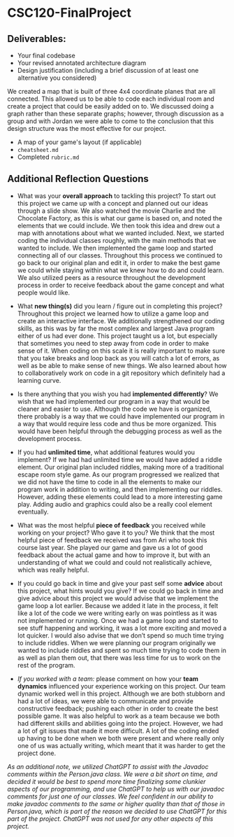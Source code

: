 # CSC120-FinalProject

## Deliverables:
 - Your final codebase
 - Your revised annotated architecture diagram
 - Design justification (including a brief discussion of at least one alternative you considered)
 
We created a map that is built of three 4x4 coordinate planes that are all connected. This allowed us to be able to code each individual room and create a project that could be easily added on to. We discussed doing a graph rather than these separate graphs; however, through discussion as a group and with Jordan we were able to come to the conclusion that this design structure was the most effective for our project. 

 - A map of your game's layout (if applicable)
 - `cheatsheet.md`
 - Completed `rubric.md`
  
## Additional Reflection Questions
 - What was your **overall approach** to tackling this project?
 To start out this project we came up with a concept and planned out our ideas through a slide show. We also watched the movie Charlie and the Chocolate Factory, as this is what our game is based on, and noted the elements that we could include. We then took this idea and drew out a map with annotations about what we wanted included. Next, we started coding the individual classes roughly, with the main methods that we wanted to include. We then implemented the game loop and started connecting all of our classes. Throughout this process we continued to go back to our original plan and edit it, in order to make the best game we could while staying within what we knew how to do and could learn. We also utilized peers as a resource throughout the development process in order to receive feedback about the game concept and what people would like.

 - What **new thing(s)** did you learn / figure out in completing this project?
 Throughout this project we learned how to utilize a game loop and create an interactive interface. We additionally strengthened our coding skills, as this was by far the most complex and largest Java program either of us had ever done. This project taught us a lot, but especially that sometimes you need to step away from code in order to make sense of it.  When coding on this scale it is really important to make sure that you take breaks and loop back as you will catch a lot of errors, as well as be able to make sense of new things. We also learned about how to collaboratively work on code in a git repository which definitely had a learning curve. 

 - Is there anything that you wish you had **implemented differently**?
We wish that we had implemented our program in a way that would be cleaner and easier to use. Although the code we have is organized, there probably is a way that we could have implemented our program in a way that would require less code and thus be more organized. This would have been helpful through the debugging process as well as the development process. 


 - If you had **unlimited time**, what additional features would you implement?
If we had had unlimited time we would have added a riddle element. Our original plan included riddles, making more of  a traditional escape room style game. As our program progressed we realized that we did not have the time to code in all the elements to make our program work in addition to writing, and then implementing our riddles.  However, adding these elements could lead to a more interesting game play. Adding audio and graphics could also be a really cool element eventually.  


 - What was the most helpful **piece of feedback** you received while working on your project? Who gave it to you?
We think that the most helpful piece of feedback we received was from Ari who took this course last year. She played our game and gave us a lot of good feedback about the actual game and how to improve it, but with an understanding of what we could and could not realistically achieve, which was really helpful. 

 - If you could go back in time and give your past self some **advice** about this project, what hints would you give?
If we could go back in time and give advice about this project we would advise that we  implement the game loop a lot earlier. Because we added it late in the process, it felt like a lot of the code we were writing early on was pointless as it was not implemented or running. Once we had a game loop and started to see stuff happening and working, it was a lot more exciting and moved a lot quicker. I would also advise that we don’t spend so much time trying to include riddles. When we were planning our program originally we wanted to include riddles and spent so much time trying to code them in as well as plan them out, that there was less time for us to work on the rest of the program. 


 - _If you worked with a team:_ please comment on how your **team dynamics** influenced your experience working on this project.
Our team dynamic worked well in this project. Although we are both stubborn and had a lot of ideas, we were able to communicate and provide constructive feedback; pushing each other in order to create the best possible game. It was also helpful to work  as a team because we both had different skills and abilities going into the project. However, we had a lot of git issues that made it more difficult. A lot of the coding ended up having to be done when we both were present and where really only one of us was actually writing, which meant that it was harder to get the project done. 


*As an additional note, we utilized ChatGPT to assist with the Javadoc comments within the Person.java class. We were a bit short on time, and decided it would be best to spend more time finalizing some clunkier aspects of our programming, and use ChatGPT to help us with our javadoc comments for just one of our classes. We feel confident in our ability to make javadoc comments to the same or higher quality than that of those in Person.java, which is part of the reason we decided to use ChatGPT for this part of the project. ChatGPT was not used for any other aspects of this project.*